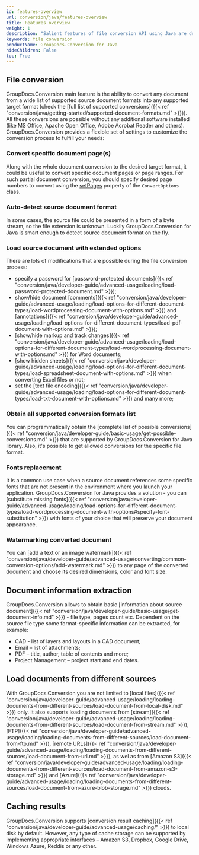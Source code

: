 ```yaml
---
id: features-overview
url: conversion/java/features-overview
title: Features overview
weight: 1
description: "Salient features of file conversion API using Java are described in this article"
keywords: file conversion
productName: GroupDocs.Conversion for Java
hideChildren: False
toc: True
---
```

## File conversion

GroupDocs.Conversion main feature is the ability to convert any document from a wide list of supported source document formats into any supported target format (check the [full list of supported conversions]({{< ref "conversion/java/getting-started/supported-document-formats.md" >}})). All these conversions are possible without any additional software installed (like MS Office, Apache Open Office, Adobe Acrobat Reader and others).
GroupDocs.Conversion provides a flexible set of settings to customize the conversion process to fulfill your needs:

### Convert specific document page(s)

Along with the whole document conversion to the desired target format, it could be useful to convert specific document pages or page ranges. For such partial document conversion, you should specify desired page numbers to convert using the [setPages](https://reference.groupdocs.com/java/conversion/com.groupdocs.conversion.options.convert/ConvertOptions#setPages%28java.util.List%29) property of the `ConvertOptions` class.

### Auto-detect source document format

In some cases, the source file could be presented in a form of a byte stream, so the file extension is unknown.
Luckily GroupDocs.Conversion for Java is smart enough to detect source document format on the fly.

### Load source document with extended options

There are lots of modifications that are possible during the file conversion process:

- specify a password for [password-protected documents]({{< ref "conversion/java/developer-guide/advanced-usage/loading/load-password-protected-document.md" >}});
- show/hide document [comments]({{< ref "conversion/java/developer-guide/advanced-usage/loading/load-options-for-different-document-types/load-wordprocessing-document-with-options.md" >}}) and [annotations]({{< ref "conversion/java/developer-guide/advanced-usage/loading/load-options-for-different-document-types/load-pdf-document-with-options.md" >}});
- [show/hide markup and track changes]({{< ref "conversion/java/developer-guide/advanced-usage/loading/load-options-for-different-document-types/load-wordprocessing-document-with-options.md" >}}) for Word documents;
- [show hidden sheets]({{< ref "conversion/java/developer-guide/advanced-usage/loading/load-options-for-different-document-types/load-spreadsheet-document-with-options.md" >}}) when converting Excel files or not;
- set the [text file encoding]({{< ref "conversion/java/developer-guide/advanced-usage/loading/load-options-for-different-document-types/load-txt-document-with-options.md" >}}) and many more;

### Obtain all supported conversion formats list

You can programmatically obtain the [complete list of possible conversions]({{< ref "conversion/java/developer-guide/basic-usage/get-possible-conversions.md" >}}) that are supported by GroupDocs.Conversion for Java library. Also, it's possible to get allowed conversions for the specific file format.

### Fonts replacement

It is a common use case when a source document references some specific fonts that are not present in the environment where you launch your application. GroupDocs.Conversion for Java provides a solution - you can [substitute missing fonts]({{< ref "conversion/java/developer-guide/advanced-usage/loading/load-options-for-different-document-types/load-wordprocessing-document-with-options#specify-font-substitution" >}}) with fonts of your choice that will preserve your document appearance.

### Watermarking converted document

You can [add a text or an image watermark]({{< ref "conversion/java/developer-guide/advanced-usage/converting/common-conversion-options/add-watermark.md" >}}) to any page of the converted document and choose its desired dimensions, color and font size.

## Document information extraction

GroupDocs.Conversion allows to obtain basic [information about source document]({{< ref "conversion/java/developer-guide/basic-usage/get-document-info.md" >}}) - file type, pages count etc. Dependent on the source file type some format-specific information can be extracted, for example:

- CAD - list of layers and layouts in a CAD document;
- Email – list of attachments;
- PDF – title, author, table of contents and more;
- Project Management – project start and end dates.

## Load documents from different sources

With GroupDocs.Conversion you are not limited to [local files]({{< ref "conversion/java/developer-guide/advanced-usage/loading/loading-documents-from-different-sources/load-document-from-local-disk.md" >}}) only. It also supports loading documents from [stream]({{< ref "conversion/java/developer-guide/advanced-usage/loading/loading-documents-from-different-sources/load-document-from-stream.md" >}}), [FTP]({{< ref "conversion/java/developer-guide/advanced-usage/loading/loading-documents-from-different-sources/load-document-from-ftp.md" >}}), [remote URLs]({{< ref "conversion/java/developer-guide/advanced-usage/loading/loading-documents-from-different-sources/load-document-from-url.md" >}}), as wel as from [Amazon S3]({{< ref "conversion/java/developer-guide/advanced-usage/loading/loading-documents-from-different-sources/load-document-from-amazon-s3-storage.md" >}}) and [Azure]({{< ref "conversion/java/developer-guide/advanced-usage/loading/loading-documents-from-different-sources/load-document-from-azure-blob-storage.md" >}}) clouds.

## Caching results

GroupDocs.Conversion supports [conversion result caching]({{< ref "conversion/java/developer-guide/advanced-usage/caching/" >}}) to local disk by default. However, any type of cache storage can be supported by implementing appropriate interfaces – Amazon S3, Dropbox, Google Drive, Windows Azure, Reddis or any other.
